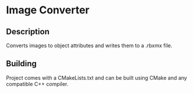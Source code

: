 # Image Converter

## Description

Converts images to object attributes and writes them to a .rbxmx file.

## Building

Project comes with a CMakeLists.txt and can be built using CMake and any compatible C++ compiler.